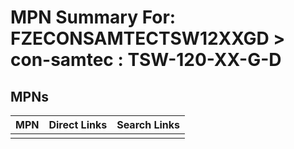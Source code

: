 



# MPN Summary For: FZECONSAMTECTSW12XXGD > con-samtec : TSW-120-XX-G-D

## MPNs
  

|MPN|Direct Links|Search Links|
| :--- | :--- | :--- |
||||
